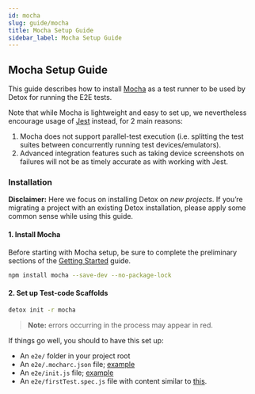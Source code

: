 ```yaml
---
id: mocha
slug: guide/mocha
title: Mocha Setup Guide
sidebar_label: Mocha Setup Guide
---
```


## Mocha Setup Guide

This guide describes how to install [Mocha](https://mochajs.org) as a test runner to be used by Detox for running the E2E tests.

Note that while Mocha is lightweight and easy to set up, we nevertheless encourage usage of [Jest](Guide.Jest.md) instead, for 2 main reasons:

1. Mocha does not support parallel-test execution (i.e. splitting the test suites between concurrently running test devices/emulators).
1. Advanced integration features such as taking device screenshots on failures will not be as timely accurate as with working with Jest.

### Installation

**Disclaimer:** Here we focus on installing Detox on _new projects_. If you’re migrating a project with an existing Detox installation, please apply some common sense while using this guide.

#### 1. Install Mocha

Before starting with Mocha setup, be sure to complete the preliminary sections of the [Getting Started](introduction/getting-started.md) guide.

```bash npm2yarn
npm install mocha --save-dev --no-package-lock
```

#### 2. Set up Test-code Scaffolds

```sh
detox init -r mocha
```

> **Note:** errors occurring in the process may appear in red.

If things go well, you should to have this set up:

- An `e2e/` folder in your project root
- An `e2e/.mocharc.json` file; [example](https://github.com/wix/Detox/tree/master/examples/demo-react-native/e2e/.mocharc.json)
- An `e2e/init.js` file; [example](https://github.com/wix/Detox/tree/master/examples/demo-react-native/e2e/init.js)
- An `e2e/firstTest.spec.js` file with content similar to [this](https://github.com/wix/Detox/tree/master/examples/demo-react-native/e2e/example.spec.js).
